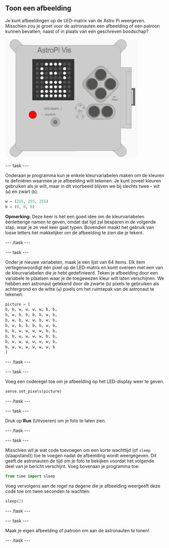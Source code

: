 ## Toon een afbeelding

Je kunt afbeeldingen op de LED-matrix van de Astro Pi weergeven. Misschien zou je groet voor de astronauten een afbeelding of een patroon kunnen bevatten, naast of in plaats van een geschreven boodschap?

![Astronaut](images/astronaut-pic.png)

--- task ---

Onderaan je programma kun je enkele kleurvariabelen maken om de kleuren te definiëren waarmee je je afbeelding wilt tekenen. Je kunt zoveel kleuren gebruiken als je wilt, maar in dit voorbeeld blijven we bij slechts twee - wit (`w`) en zwart (`b`).

```python
w = (255, 255, 255)
b = (0, 0, 0)
```

**Opmerking:** Deze keer is het een goed idee om de kleurvariabelen éénletterige namen te geven, omdat dat tijd zal besparen in de volgende stap, waar je ze veel keer gaat typen. Bovendien maakt het gebruik van losse letters het makkelijker om de afbeelding te zien die je tekent.

--- /task ---

--- task ---

Onder je nieuwe variabelen, maak je een lijst van 64 items. Elk item vertegenwoordigt één pixel op de LED-matrix en komt overeen met een van de kleurvariabelen die je hebt gedefinieerd. Teken je afbeelding door een variabele te plaatsen waar je de toegewezen kleur wilt laten verschijnen. We hebben een astronaut getekend door de zwarte (`b`) pixels te gebruiken als achtergrond en de witte (`w`) pixels om het ruimtepak van de astronaut te tekenen:

```python
picture = [
b, b, w, w, w, w, b, b,
b, w, b, b, b, b, w, b,
b, w, b, w, w, b, w, b,
b, w, b, b, b, b, w, b,
b, b, w, w, w, w, b, b,
b, b, w, w, w, w, b, b,
b, w, w, w, w, w, w, b,
b, w, w, w, w, w, w, b
]
```

--- /task ---

--- task ---

Voeg een coderegel toe om je afbeelding op het LED-display weer te geven.

```python
sense.set_pixels(picture)
```

--- /task ---

--- task ---

Druk op **Run** (Uitvoeren) om je foto te laten zien.

--- /task ---

--- task ---

Misschien wil je wat code toevoegen om een ​​korte wachttijd (of `sleep` (slaapstand)) toe te voegen nadat de afbeelding wordt weergegeven. Dit geeft de astronauten de tijd om je foto te bekijken voordat het volgende deel van je bericht verschijnt. Voeg bovenaan je programma toe:

```python
from time import sleep
```

Voeg vervolgens aan de regel na degene die je afbeelding weergeeft deze code toe om twee seconden te wachten:

```python
sleep(2)
```

--- /task ---

--- task ---

Maak je eigen afbeelding of patroon om aan de astronauten te tonen!

--- /task ---